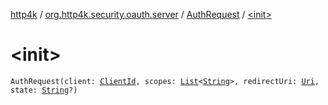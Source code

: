 [http4k](../../index.md) / [org.http4k.security.oauth.server](../index.md) / [AuthRequest](index.md) / [&lt;init&gt;](./-init-.md)

# &lt;init&gt;

`AuthRequest(client: `[`ClientId`](../-client-id/index.md)`, scopes: `[`List`](https://kotlinlang.org/api/latest/jvm/stdlib/kotlin.collections/-list/index.html)`<`[`String`](https://kotlinlang.org/api/latest/jvm/stdlib/kotlin/-string/index.html)`>, redirectUri: `[`Uri`](../../org.http4k.core/-uri/index.md)`, state: `[`String`](https://kotlinlang.org/api/latest/jvm/stdlib/kotlin/-string/index.html)`?)`